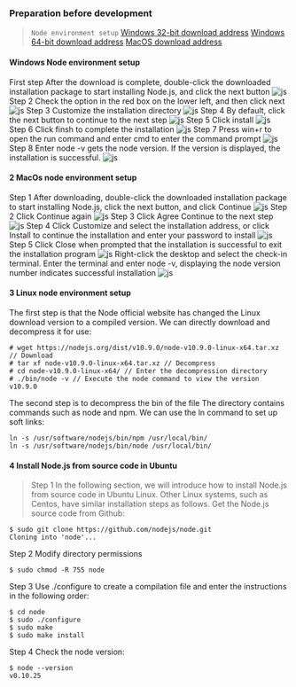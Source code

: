 ### Preparation before development
> ```Node environment setup```
[Windows 32-bit download address](https://npmmirror.com/mirrors/node/v16.13.2/node-v16.13.2-x86.msi)
[Windows 64-bit download address](https://npmmirror.com/mirrors/node/v16.13.2/node-v16.13.2-x64.msi)
[MacOS download address](https://npmmirror.com/mirrors/node/v16.13.2/node-v16.13.2.pkg)
#### Windows Node environment setup
First step After the download is complete, double-click the downloaded installation package to start installing Node.js, and click the next button
![js](../../../resources/3-FunctionsAndApplications/6.developmentGuide/JavaScript/BeforeDevelopment/win1.png)
Step 2 Check the option in the red box on the lower left, and then click next
![js](../../../resources/3-FunctionsAndApplications/6.developmentGuide/JavaScript/BeforeDevelopment/win2.png)
Step 3 Customize the installation directory
![js](../../../resources/3-FunctionsAndApplications/6.developmentGuide/JavaScript/BeforeDevelopment/win3.png)
Step 4 By default, click the next button to continue to the next step
![js](../../../resources/3-FunctionsAndApplications/6.developmentGuide/JavaScript/BeforeDevelopment/win4.png)
Step 5 Click install
![js](../../../resources/3-FunctionsAndApplications/6.developmentGuide/JavaScript/BeforeDevelopment/win5.png)
Step 6 Click finsh to complete the installation
![js](../../../resources/3-FunctionsAndApplications/6.developmentGuide/JavaScript/BeforeDevelopment/win6.png)
Step 7 Press win+r to open the run command and enter cmd to enter the command prompt
![js](../../../resources/3-FunctionsAndApplications/6.developmentGuide/JavaScript/BeforeDevelopment/cmd.png)
Step 8 Enter node -v gets the node version. If the version is displayed, the installation is successful.
![js](../../../resources/3-FunctionsAndApplications/6.developmentGuide/JavaScript/BeforeDevelopment/version.png)

#### 2 MacOs node environment setup
Step 1 After downloading, double-click the downloaded installation package to start installing Node.js, click the next button, and click Continue
![js](../../../resources/3-FunctionsAndApplications/6.developmentGuide/JavaScript/BeforeDevelopment/mac1.png)
Step 2 Click Continue again
![js](../../../resources/3-FunctionsAndApplications/6.developmentGuide/JavaScript/BeforeDevelopment/mac2.png)
Step 3 Click Agree Continue to the next step
![js](../../../resources/3-FunctionsAndApplications/6.developmentGuide/JavaScript/BeforeDevelopment/mac3.png)
Step 4 Click Customize and select the installation address, or click Install to continue the installation and enter your password to install
![js](../../../resources/3-FunctionsAndApplications/6.developmentGuide/JavaScript/BeforeDevelopment/mac4.png)
Step 5 Click Close when prompted that the installation is successful to exit the installation program
![js](../../../resources/3-FunctionsAndApplications/6.developmentGuide/JavaScript/BeforeDevelopment/mac5.png)
Right-click the desktop and select the check-in terminal. Enter the terminal and enter node -v, displaying the node version number indicates successful installation
![js](../../../resources/3-FunctionsAndApplications/6.developmentGuide/JavaScript/BeforeDevelopment/mac6.png)

#### 3 Linux node environment setup
The first step is that the Node official website has changed the Linux download version to a compiled version. We can directly download and decompress it for use:
```
# wget https://nodejs.org/dist/v10.9.0/node-v10.9.0-linux-x64.tar.xz // Download
# tar xf node-v10.9.0-linux-x64.tar.xz // Decompress
# cd node-v10.9.0-linux-x64/ // Enter the decompression directory
# ./bin/node -v // Execute the node command to view the version
v10.9.0
```
The second step is to decompress the bin of the file The directory contains commands such as node and npm. We can use the ln command to set up soft links:
```
ln -s /usr/software/nodejs/bin/npm /usr/local/bin/
ln -s /usr/software/nodejs/bin/node /usr/local/bin/
```
#### 4 Install Node.js from source code in Ubuntu
> Step 1 In the following section, we will introduce how to install Node.js from source code in Ubuntu Linux. Other Linux systems, such as Centos, have similar installation steps as follows. Get the Node.js source code from Github:
```
$ sudo git clone https://github.com/nodejs/node.git
Cloning into 'node'...
```
Step 2 Modify directory permissions
```
$ sudo chmod -R 755 node
```
Step 3 Use ./configure to create a compilation file and enter the instructions in the following order:
```
$ cd node
$ sudo ./configure
$ sudo make
$ sudo make install
```
Step 4 Check the node version:
```
$ node --version
v0.10.25
```